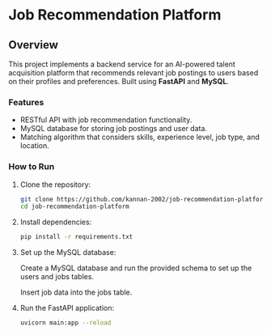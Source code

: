 # Job Recommendation Platform

## Overview
This project implements a backend service for an AI-powered talent acquisition platform that recommends relevant job postings to users based on their profiles and preferences. Built using **FastAPI** and **MySQL**.

### Features
- RESTful API with job recommendation functionality.
- MySQL database for storing job postings and user data.
- Matching algorithm that considers skills, experience level, job type, and location.

### How to Run

1. Clone the repository:
   ```bash
   git clone https://github.com/kannan-2002/job-recommendation-platform.git
   cd job-recommendation-platform
2. Install dependencies:

   ```bash
   pip install -r requirements.txt
   
3. Set up the MySQL database:

    Create a MySQL database and run the provided schema to set up the users and jobs tables.

    Insert job data into the jobs table.
   
4. Run the FastAPI application:
   
   ```bash
   uvicorn main:app --reload

